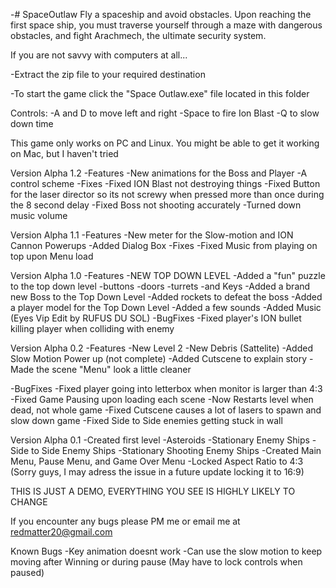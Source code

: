 -# SpaceOutlaw
Fly a spaceship and avoid obstacles. Upon reaching the first space ship, you must traverse yourself through a maze with dangerous obstacles, and fight Arachmech, the ultimate security system.

If you are not savvy with computers at all...

-Extract the zip file to your required destination

-To start the game click the "Space Outlaw.exe" file located in this folder

Controls:
	-A and D to move left and right
	-Space to fire Ion Blast
	-Q to slow down time

This game only works on PC and Linux. You might be able to get it working on Mac, but I haven't tried

Version Alpha 1.2
-Features
  -New animations for the Boss and Player
  -A control scheme
-Fixes
  -Fixed ION Blast not destroying things
  -Fixed Button for the laser director so its not screwy when pressed more than once during the 8 second delay
  -Fixed Boss not shooting accurately
  -Turned down music volume
  

Version Alpha 1.1
-Features
	-New meter for the Slow-motion and ION Cannon Powerups
	-Added Dialog Box
-Fixes
	-Fixed Music from playing on top upon Menu load

Version Alpha 1.0
-Features
	-NEW TOP DOWN LEVEL
	-Added a "fun" puzzle to the top down level
		-buttons
		-doors
		-turrets
		-and Keys
	-Added a brand new Boss to the Top Down Level
		-Added rockets to defeat the boss
	-Added a player model for the Top Down Level
	-Added a few sounds
	-Added Music (Eyes Vip Edit by RUFUS DU SOL)
-BugFixes
	-Fixed player's ION bullet killing player when colliding with enemy


Version Alpha 0.2
-Features
	-New Level 2
	-New Debris (Sattelite)
	-Added Slow Motion Power up (not complete)
	-Added Cutscene to explain story
	-Made the scene "Menu" look a little cleaner
	
-BugFixes
	-Fixed player going into letterbox when monitor is larger than 4:3
	-Fixed Game Pausing upon loading each scene
	-Now Restarts level when dead, not whole game
	-Fixed Cutscene causes a lot of lasers to spawn and slow down game
	-Fixed Side to Side enemies getting stuck in wall



Version Alpha 0.1
-Created first level
	-Asteroids
	-Stationary Enemy Ships
	-Side to Side Enemy Ships
	-Stationary Shooting Enemy Ships
-Created Main Menu, Pause Menu, and Game Over Menu
-Locked Aspect Ratio to 4:3 (Sorry guys, I may adress the issue in a future update locking it to 16:9)


THIS IS JUST A DEMO, EVERYTHING YOU SEE IS HIGHLY LIKELY TO CHANGE

If you encounter any bugs please PM me or email me at redmatter20@gmail.com

Known Bugs
-Key animation doesnt work
-Can use the slow motion to keep moving after Winning or during pause (May have to lock controls when paused)

